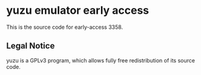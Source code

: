 yuzu emulator early access
=============

This is the source code for early-access 3358.

## Legal Notice

yuzu is a GPLv3 program, which allows fully free redistribution of its source code.